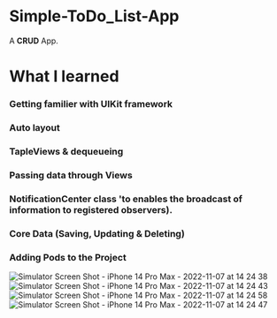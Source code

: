 # Simple-ToDo_List-App
A **CRUD** App.

# What I learned 
### Getting familier with UIKit framework
### Auto layout
### TapleViews & dequeueing
### Passing data through Views
### NotificationCenter class 'to enables the broadcast of information to registered observers).
### Core Data (Saving, Updating & Deleting)
### Adding Pods to the Project 




![Simulator Screen Shot - iPhone 14 Pro Max - 2022-11-07 at 14 24 38](https://user-images.githubusercontent.com/100219531/200309803-38a692a9-3592-41b9-8d56-0f28ff30b764.png)
![Simulator Screen Shot - iPhone 14 Pro Max - 2022-11-07 at 14 24 43](https://user-images.githubusercontent.com/100219531/200309811-46cadbef-2f2d-4338-a12d-6514b4935fb9.png)
![Simulator Screen Shot - iPhone 14 Pro Max - 2022-11-07 at 14 24 58](https://user-images.githubusercontent.com/100219531/200309825-31771e19-b534-4be0-9400-7735b69e8441.png)
![Simulator Screen Shot - iPhone 14 Pro Max - 2022-11-07 at 14 24 47](https://user-images.githubusercontent.com/100219531/200309832-36c7014b-b306-42fa-8124-40eac9b965fc.png)
